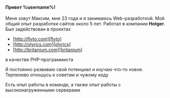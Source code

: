 #### Привет **%username%**!

Меня зовут Максим, мне 23 года и я занимаюсь Web-разработкой. Мой общий опыт разработки сайтов около 5 лет.
Работал в компании **Hotger**.
Был задействован в проектах

*   [http://flvto.com][flvto]
*   [http://olyrics.com][olyrics]
*   [http://britanium.com][britanium]

в качестве PHP-программиста

Я постоянно развиваю свой потенциал и изучаю что-то новое. Терпеливо отношусь к советам и чужому коду

Есть опыт работы в команде, а также опыт работы с высоконагруженными серверами

[vk]: <http://vk.com/max.babenko> "Бабенко Максим"
[flvto]: <http://flvto.com>
[olyrics]: <http://olyrics.com>
[britanium]: <http://britanium.com>
